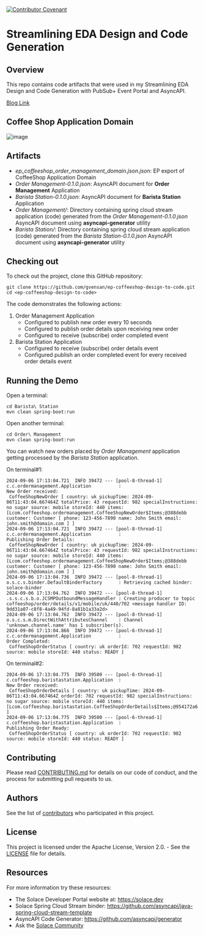 [![Contributor Covenant](https://img.shields.io/badge/Contributor%20Covenant-v2.0%20adopted-ff69b4.svg)](code_of_conduct.md)

# Streamlining EDA Design and Code Generation

## Overview
This repo contains code artifacts that were used in my Streamlining EDA Design and Code Generation with PubSub+ Event Portal and AsyncAPI.

[Blog Link]()

## Coffee Shop Application Domain

![image](https://github.com/user-attachments/assets/6e08c06e-1989-4960-89f2-c52d7c6fa126)



## Artifacts
- *ep_coffeeshop_order_management_domain.json.json*: EP export of CoffeeShop Application Domain
- *Order Management-0.1.0.json*: AsyncAPI document for **Order Management** Application
- *Barista Station-0.1.0.json*: AsyncAPI document for **Barista Station** Application
- *Order Management/*: Directory containing spring cloud stream application (code) generated from the *Order Management-0.1.0.json* AsyncAPI document using **asyncapi-generator** utility
- *Barista Station/*: Directory containing spring cloud stream application (code) generated from the *Barista Station-0.1.0.json* AsyncAPI document using **asyncapi-generator** utility
  
## Checking out

To check out the project, clone this GitHub repository:

```
git clone https://github.com/gvensan/ep-coffeeshop-design-to-code.git
cd <ep-coffeeshop-design-to-code>
```

The code demonstrates the following actions:

1. Order Management Application
   * Configured to publish new order every 10 seconds
   * Configured to publish order details upon receiving new order
   * Configured to receive (subscribe) order completed event
2. Barista Station Application
   * Configured to receive (subscribe) order details event
   * Configured publish an order completed event for every received order details event

## Running the Demo

Open a terminal:

```
cd Barista\ Station
mvn clean spring-boot:run
```

Open another terminal:
```
cd Order\ Management
mvn clean spring-boot:run
```

You can watch new orders placed by *Order Management* application getting processed by the *Barista Station* application.

On terminal#1:
```
2024-09-06 17:13:04.721  INFO 39472 --- [pool-8-thread-1] c.c.ordermanagement.Application          :
New Order received:
 CoffeeShopNewOrder [ country: uk pickupTime: 2024-09-06T11:43:04.667464Z totalPrice: 43 requestId: 982 specialInstructions: no sugar source: mobile storeId: 440 items: [Lcom.coffeeshop.ordermanagement.CoffeeShopNewOrder$Items;@388debb customer: Customer [ phone: 123-456-7890 name: John Smith email: john.smith@domain.com ] ]
2024-09-06 17:13:04.721  INFO 39472 --- [pool-8-thread-1] c.c.ordermanagement.Application          :
Publishing Order Details:
 CoffeeShopNewOrder [ country: uk pickupTime: 2024-09-06T11:43:04.667464Z totalPrice: 43 requestId: 982 specialInstructions: no sugar source: mobile storeId: 440 items: [Lcom.coffeeshop.ordermanagement.CoffeeShopNewOrder$Items;@388debb customer: Customer [ phone: 123-456-7890 name: John Smith email: john.smith@domain.com ] ]
2024-09-06 17:13:04.736  INFO 39472 --- [pool-8-thread-1] o.s.c.s.binder.DefaultBinderFactory      : Retrieving cached binder: solace-binder
2024-09-06 17:13:04.762  INFO 39472 --- [pool-8-thread-1] .s.s.c.s.b.o.JCSMPOutboundMessageHandler : Creating producer to topic coffeeshop/order/details/v1/mobile/uk/440/702 <message handler ID: 9dd31a07-c8f8-4a49-94fd-8a81b1a33a2d>
2024-09-06 17:13:04.762  INFO 39472 --- [pool-8-thread-1] o.s.c.s.m.DirectWithAttributesChannel    : Channel 'unknown.channel.name' has 1 subscriber(s).
2024-09-06 17:13:04.866  INFO 39472 --- [pool-6-thread-1] c.c.ordermanagement.Application          :
Order Completed:
 CoffeeShopOrderStatus [ country: uk orderId: 702 requestId: 982 source: mobile storeId: 440 status: READY ]
 ```

On terminal#2:
```
2024-09-06 17:13:04.775  INFO 39500 --- [pool-6-thread-1] c.coffeeshop.baristastation.Application  :
New Order received:
 CoffeeShopOrderDetails [ country: uk pickupTime: 2024-09-06T11:43:04.667464Z orderId: 702 requestId: 982 specialInstructions: no sugar source: mobile storeId: 440 items: [Lcom.coffeeshop.baristastation.CoffeeShopOrderDetails$Items;@954172a6 ]
2024-09-06 17:13:04.775  INFO 39500 --- [pool-6-thread-1] c.coffeeshop.baristastation.Application  :
Publishing Order Ready:
 CoffeeShopOrderStatus [ country: uk orderId: 702 requestId: 982 source: mobile storeId: 440 status: READY ]
```
## Contributing

Please read [CONTRIBUTING.md](CONTRIBUTING.md) for details on our code of conduct, and the process for submitting pull requests to us.

## Authors

See the list of [contributors](https://github.com/solacese/<github-repo>/graphs/contributors) who participated in this project.

## License

This project is licensed under the Apache License, Version 2.0. - See the [LICENSE](LICENSE) file for details.

## Resources

For more information try these resources:

- The Solace Developer Portal website at: https://solace.dev
- Solace Spring Cloud Stream binder: https://github.com/asyncapi/java-spring-cloud-stream-template
- AsyncAPI Code Generator: https://github.com/asyncapi/generator
- Ask the [Solace Community](https://solace.community)

